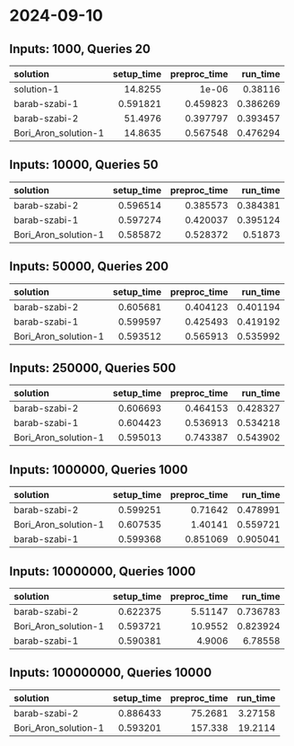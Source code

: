# 2024-09-10

## Inputs: 1000, Queries 20

| solution             |   setup_time |   preproc_time |   run_time |
|:---------------------|-------------:|---------------:|-----------:|
| solution-1           |    14.8255   |       1e-06    |   0.38116  |
| barab-szabi-1        |     0.591821 |       0.459823 |   0.386269 |
| barab-szabi-2        |    51.4976   |       0.397797 |   0.393457 |
| Bori_Aron_solution-1 |    14.8635   |       0.567548 |   0.476294 |

## Inputs: 10000, Queries 50

| solution             |   setup_time |   preproc_time |   run_time |
|:---------------------|-------------:|---------------:|-----------:|
| barab-szabi-2        |     0.596514 |       0.385573 |   0.384381 |
| barab-szabi-1        |     0.597274 |       0.420037 |   0.395124 |
| Bori_Aron_solution-1 |     0.585872 |       0.528372 |   0.51873  |

## Inputs: 50000, Queries 200

| solution             |   setup_time |   preproc_time |   run_time |
|:---------------------|-------------:|---------------:|-----------:|
| barab-szabi-2        |     0.605681 |       0.404123 |   0.401194 |
| barab-szabi-1        |     0.599597 |       0.425493 |   0.419192 |
| Bori_Aron_solution-1 |     0.593512 |       0.565913 |   0.535992 |

## Inputs: 250000, Queries 500

| solution             |   setup_time |   preproc_time |   run_time |
|:---------------------|-------------:|---------------:|-----------:|
| barab-szabi-2        |     0.606693 |       0.464153 |   0.428327 |
| barab-szabi-1        |     0.604423 |       0.536913 |   0.534218 |
| Bori_Aron_solution-1 |     0.595013 |       0.743387 |   0.543902 |

## Inputs: 1000000, Queries 1000

| solution             |   setup_time |   preproc_time |   run_time |
|:---------------------|-------------:|---------------:|-----------:|
| barab-szabi-2        |     0.599251 |       0.71642  |   0.478991 |
| Bori_Aron_solution-1 |     0.607535 |       1.40141  |   0.559721 |
| barab-szabi-1        |     0.599368 |       0.851069 |   0.905041 |

## Inputs: 10000000, Queries 1000

| solution             |   setup_time |   preproc_time |   run_time |
|:---------------------|-------------:|---------------:|-----------:|
| barab-szabi-2        |     0.622375 |        5.51147 |   0.736783 |
| Bori_Aron_solution-1 |     0.593721 |       10.9552  |   0.823924 |
| barab-szabi-1        |     0.590381 |        4.9006  |   6.78558  |

## Inputs: 100000000, Queries 10000

| solution             |   setup_time |   preproc_time |   run_time |
|:---------------------|-------------:|---------------:|-----------:|
| barab-szabi-2        |     0.886433 |        75.2681 |    3.27158 |
| Bori_Aron_solution-1 |     0.593201 |       157.338  |   19.2114  |